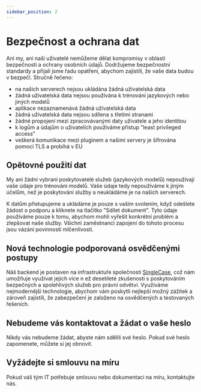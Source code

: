 ```yaml
---
sidebar_position: 2
---
```


# Bezpečnost a ochrana dat

Ani my, ani naši uživatelé nemůžeme dělat kompromisy v oblasti bezpečnosti a
ochrany osobních údajů. Dodržujeme bezpečnostní standardy a přijali jsme řadu opatření,
abychom zajistili, že vaše data budou v bezpečí.
Stručně řečeno:

- na našich serverech nejsou ukládána žádná uživatelská data
- žádná uživatelská data nejsou používána k trénování jazykových nebo jiných modelů
- aplikace nezaznamenává žádná uživatelská data
- žádná uživatelská data nejsou sdílena s třetími stranami
- žádné propojení mezi zpracovávanými daty uživatele a jeho identitou
- k logům a údajům o uživatelích používáme přístup "least privileged access"
- veškerá komunikace mezi pluginem a našimi servery je šifrována pomocí TLS a probíhá
  v EU

## Opětovné použití dat

My ani žádní vybraní poskytovatelé služeb (jazykových modelů) nepoužívají vaše údaje
pro trénování modelů. Vaše údaje tedy nepoužíváme k jiným účelům, než je poskytování
služby a neukládáme je na našich serverech.

K datům přistupujeme a ukládáme je pouze s vaším svolením, když odešlete žádost o
podporu a kliknete na tlačítko "Sdílet dokument". Tyto údaje používáme pouze k tomu,
abychom mohli vyřešit konkrétní problém a zlepšovat naše služby. Všichni zaměstnanci
zapojení do tohoto procesu jsou vázáni povinností mlčenlivosti.

## Nová technologie podporovaná osvědčenými postupy

Náš backend je postaven na infrastruktuře společnosti
[SingleCase](https://www.singlecase.com/), což nám umožňuje využívat jejich více n
ež desetileté zkušenosti s poskytováním bezpečných a spolehlivých služeb pro
právní odvětví. Využíváme nejmodernější technologie, abychom vám poskytli nejlepší
možný zážitek a zároveň zajistili, že zabezpečení je založeno na osvědčených a
testovaných řešeních.

## Nebudeme vás kontaktovat a žádat o vaše heslo

Nikdy vás nebudeme žádat, abyste nám sdělili své heslo.
Pokud své heslo zapomenete, můžete si jej obnovit.

## Vyžádejte si smlouvu na míru

Pokud váš tým IT potřebuje smlouvu nebo dokumentaci na míru, kontaktujte nás.
